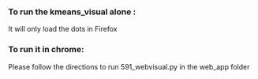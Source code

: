 ### To run the kmeans_visual alone :

It will only load the dots in Firefox

### To run it in chrome:

Please follow the directions to run 591_webvisual.py in the web_app folder
